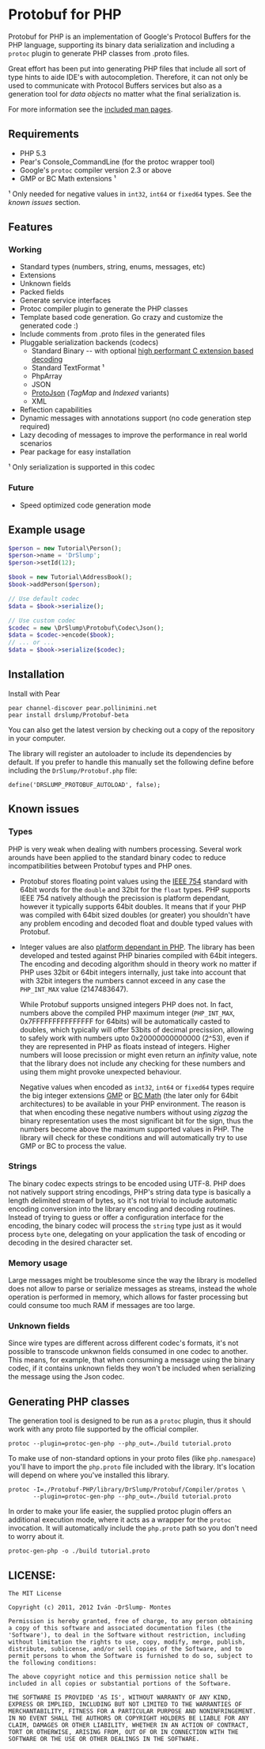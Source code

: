 Protobuf for PHP
================

Protobuf for PHP is an implementation of Google's Protocol Buffers for the PHP
language, supporting its binary data serialization and including a `protoc` 
plugin to generate PHP classes from .proto files.

Great effort has been put into generating PHP files that include all sort of type
hints to aide IDE's with autocompletion. Therefore, it can not only be used to
communicate with Protocol Buffers services but also as a generation tool for 
_data objects_ no matter what the final serialization is.

For more information see the [included man pages](http://drslump.github.com/Protobuf-PHP/).


## Requirements

  - PHP 5.3  
  - Pear's Console_CommandLine (for the protoc wrapper tool)
  - Google's `protoc` compiler version 2.3 or above
  - GMP or BC Math extensions ¹

  ¹ Only needed for negative values in `int32`, `int64` or `fixed64` types. See
    the _known issues_ section.


## Features

### Working

  - Standard types (numbers, string, enums, messages, etc)
  - Extensions
  - Unknown fields
  - Packed fields
  - Generate service interfaces
  - Protoc compiler plugin to generate the PHP classes
  - Template based code generation. Go crazy and customize the generated code :)
  - Include comments from .proto files in the generated files
  - Pluggable serialization backends (codecs)
    - Standard Binary -- with optional [high performant C extension based decoding](ext/)
    - Standard TextFormat ¹
    - PhpArray
    - JSON
    - [ProtoJson](https://github.com/drslump/ProtoJson) (_TagMap_ and _Indexed_ variants)
    - XML
  - Reflection capabilities
  - Dynamic messages with annotations support (no code generation step required)
  - Lazy decoding of messages to improve the performance in real world scenarios
  - Pear package for easy installation

¹ Only serialization is supported in this codec

### Future

  - Speed optimized code generation mode


## Example usage

```php
$person = new Tutorial\Person();
$person->name = 'DrSlump';
$person->setId(12);

$book = new Tutorial\AddressBook();
$book->addPerson($person);

// Use default codec
$data = $book->serialize();

// Use custom codec
$codec = new \DrSlump\Protobuf\Codec\Json();
$data = $codec->encode($book);
// ... or ...
$data = $book->serialize($codec);
```

## Installation

Install with Pear

    pear channel-discover pear.pollinimini.net
    pear install drslump/Protobuf-beta

You can also get the latest version by checking out a copy of the
repository in your computer.

The library will register an autoloader to include its dependencies by default. If 
you prefer to handle this manually set the following define before including the 
`DrSlump/Protobuf.php` file:

    define('DRSLUMP_PROTOBUF_AUTOLOAD', false);


## Known issues

### Types

PHP is very weak when dealing with numbers processing. Several work arounds have been applied
to the standard binary codec to reduce incompatibilities between Protobuf types and PHP ones.

  - Protobuf stores floating point values using the [IEEE 754](http://en.wikipedia.org/wiki/IEEE_754) standard
    with 64bit words for the `double` and 32bit for the `float` types. PHP supports IEEE 754 natively although
    the precission is platform dependant, however it typically supports 64bit doubles. It means that
    if your PHP was compiled with 64bit sized doubles (or greater) you shouldn't have any problem encoding
    and decoded float and double typed values with Protobuf.

  - Integer values are also [platform dependant in PHP](http://www.php.net/manual/en/language.types.integer.php).
    The library has been developed and tested against PHP binaries compiled with 64bit integers. The encoding and
    decoding algorithm should in theory work no matter if PHP uses 32bit or 64bit integers internally, just take
    into account that with 32bit integers the numbers cannot exceed in any case the `PHP_INT_MAX` value (2147483647).

    While Protobuf supports unsigned integers PHP does not. In fact, numbers above the compiled PHP maximum
    integer (`PHP_INT_MAX`, 0x7FFFFFFFFFFFFFFF for 64bits) will be automatically casted to doubles, which
    typically will offer 53bits of decimal precission, allowing to safely work with numbers upto
    0x20000000000000 (2^53), even if they are represented in PHP as floats instead of integers. Higher numbers
    will loose precission or might even return an _infinity_ value, note that the library does not include
    any checking for these numbers and using them might provoke unexpected behaviour.

    Negative values when encoded as `int32`, `int64` or `fixed64` types require the big integer extensions
    [GMP](http://www.php.net/gmp) or [BC Math](http://www.php.net/bc) (the later only for 64bit architectures)
    to be available in your PHP environment. The reason is that when encoding these negative numbers without
    using _zigzag_ the binary representation uses the most significant bit for the sign, thus the numbers become
    above the maximum supported values in PHP. The library will check for these conditions and will automatically
    try to use GMP or BC to process the value.


### Strings

The binary codec expects strings to be encoded using UTF-8. PHP does not natively support string encodings,
PHP's string data type is basically a length delimited stream of bytes, so it's not trivial to include
automatic encoding conversion into the library encoding and decoding routines. Instead of trying to guess
or offer a configuration interface for the encoding, the binary codec will process the `string` type just as
it would process `byte` one, delegating on your application the task of encoding or decoding in the desired
character set.

### Memory usage

Large messages might be troublesome since the way the library is modelled does not allow to parse or
serialize messages as streams, instead the whole operation is performed in memory, which allows for 
faster processing but could consume too much RAM if messages are too large.

### Unknown fields

Since wire types are different across different codec's formats, it's not possible to transcode 
unkwnon fields consumed in one codec to another. This means, for example, that when consuming a 
message using the binary codec, if it contains unknown fields they won't be included when 
serializing the message using the Json codec.


## Generating PHP classes

The generation tool is designed to be run as a `protoc` plugin, thus it should
work with any proto file supported by the official compiler.

    protoc --plugin=protoc-gen-php --php_out=./build tutorial.proto

To make use of non-standard options in your proto files (like `php.namespace`) you'll
have to import the `php.proto` file included with the library. It's location will 
depend on where you've installed this library.

    protoc -I=./Protobuf-PHP/library/DrSlump/Protobuf/Compiler/protos \
           --plugin=protoc-gen-php --php_out=./build tutorial.proto

In order to make your life easier, the supplied protoc plugin offers an additional
execution mode, where it acts as a wrapper for the `protoc` invocation. It will
automatically include the `php.proto` path so you don't need to worry about it.

    protoc-gen-php -o ./build tutorial.proto


## LICENSE:

    The MIT License

    Copyright (c) 2011, 2012 Iván -DrSlump- Montes

    Permission is hereby granted, free of charge, to any person obtaining
    a copy of this software and associated documentation files (the
    'Software'), to deal in the Software without restriction, including
    without limitation the rights to use, copy, modify, merge, publish,
    distribute, sublicense, and/or sell copies of the Software, and to
    permit persons to whom the Software is furnished to do so, subject to
    the following conditions:

    The above copyright notice and this permission notice shall be
    included in all copies or substantial portions of the Software.

    THE SOFTWARE IS PROVIDED 'AS IS', WITHOUT WARRANTY OF ANY KIND,
    EXPRESS OR IMPLIED, INCLUDING BUT NOT LIMITED TO THE WARRANTIES OF
    MERCHANTABILITY, FITNESS FOR A PARTICULAR PURPOSE AND NONINFRINGEMENT.
    IN NO EVENT SHALL THE AUTHORS OR COPYRIGHT HOLDERS BE LIABLE FOR ANY
    CLAIM, DAMAGES OR OTHER LIABILITY, WHETHER IN AN ACTION OF CONTRACT,
    TORT OR OTHERWISE, ARISING FROM, OUT OF OR IN CONNECTION WITH THE
    SOFTWARE OR THE USE OR OTHER DEALINGS IN THE SOFTWARE.


